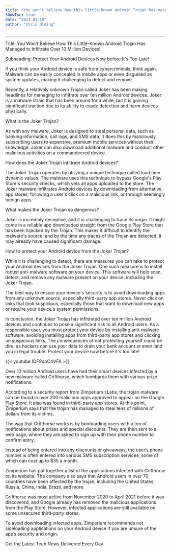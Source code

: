 ```yaml
---
title: "You won't believe how this little-known android Trojan has managed to infiltrate over 10 million devices!"
ShowToc: true 
date: "2023-01-19"
author: "Chris Olding"
---
```

*****
Title: You Won't Believe How This Little-Known Android Trojan Has Managed to Infiltrate Over 10 Million Devices!

Subheading: Protect Your Android Devices Now before It's Too Late!

If you think your Android device is safe from cybercriminals, think again. Malware can be easily concealed in mobile apps or even disguised as system updates, making it challenging to detect and remove.

Recently, a relatively unknown Trojan called Joker has been making headlines for managing to infiltrate over ten million Android devices. Joker is a malware strain that has been around for a while, but it is gaining significant traction due to its ability to evade detection and harm devices physically.

What is the Joker Trojan?

As with any malware, Joker is designed to steal personal data, such as banking information, call logs, and SMS data. It does this by maliciously subscribing users to expensive, premium mobile services without their knowledge. Joker can also download additional malware and conduct other malicious activities on a commandeered device.

How does the Joker Trojan infiltrate Android devices?

The Joker Trojan operates by utilizing a unique technique called load time dynamic values. The malware uses this technique to bypass Google's Play Store's security checks, which vets all apps uploaded to the store. The Joker malware infiltrates Android devices by downloading from alternative app stores, following a user's click on a malicious link, or through seemingly benign apps.

What makes the Joker Trojan so dangerous?

Joker is incredibly deceptive, and it is challenging to trace its origin. It might come in a reliable app downloaded straight from the Google Play Store that has been hijacked by the Trojan. This makes it difficult to identify the malware's source, and by the time any traces of the Trojan are detected, it may already have caused significant damage.

How to protect your Android device from the Joker Trojan?

While it is challenging to detect, there are measures you can take to protect your Android devices from the Joker Trojan. One such measure is to install robust anti-malware software on your device. This software will help scan, detect, and remove any malware present on your device, including the Joker Trojan.

The best way to ensure your device's security is to avoid downloading apps from any unknown source, especially third-party app stores. Never click on links that look suspicious, especially those that want to download new apps or require your device's system permissions.

In conclusion, the Joker Trojan has infiltrated over ten million Android devices and continues to pose a significant risk to all Android users. As a responsible user, you must protect your device by installing anti-malware software, avoiding installing apps from third-party app stores and clicking on suspicious links. The consequences of not protecting yourself could be dire, as hackers can use your data to drain your bank account or even land you in legal trouble. Protect your device now before it's too late!

{{< youtube IQF9ooC4VFA >}} 




Over 10 million Android users have had their smart devices infected by a new malware called Grifthorse, which bombards them with various prize notifications.

 

According to a security report from Zimperium zLabs, the trojan malware can be found in over 200 malicious apps approved to appear on the Google Play Store. It also was found in third-party app stores. At this point, Zimperium says that the trojan has managed to steal tens of millions of dollars from its victims.

 

The way that Grifthorse works is by bombarding users with a ton of notifications about prizes and special discounts. They are then sent to a web page, where they are asked to sign up with their phone number to confirm entry.

 

Instead of being entered into any discounts or giveaways, the user’s phone number is often entered into various SMS subscription services, some of which can cost up to $35 a month. 

 

Zimperium has put together a list of the applications infected with Grifthorse on its website. The company also says that Android users in over 70 countries have been affected by the trojan, including the United States, Russia, China, India, Brazil, and more. 

 

Grifthorse was most active from November 2020 to April 2021 before it was discovered, and Google already has removed the malicious applications from the Play Store. However, infected applications are still available on some unsecured third-party stores.

 

To avoid downloading infected apps, Zimperium recommends not sideloading applications on your Android device if you are unsure of the app’s security and origin.

 

Get the Latest Tech News Delivered Every Day




